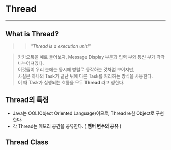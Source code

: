 # Thread
---
## What is Thread?
>> *"Thread is a execution unit!"*    

> 카카오톡을 예로 들어보자, Message Display 부분과 입력 부와 통신 부가 각각 나누어져있다.  
> 이것들이 우리 눈에는 동시에 병렬로 동작하는 것처럼 보이지만,  
> 사실은 하나의 Task가 끝난 뒤에 다른 Task를 처리하는 방식을 사용한다.  
> 이 때 Task가 실행되는 흐름을 모두 __Thread__ 라고 칭한다.  

## Thread의 특징
- Java는 OOL(Object Oriented Language)이므로, Thread 또한 Object로 구현한다.
- 각 Thread는 메모리 공간을 공유한다. ( __멤버 변수의 공유__ )

## Thread Class
